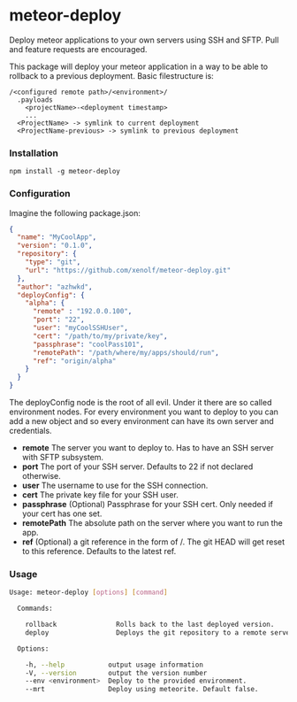 meteor-deploy
=============

Deploy meteor applications to your own servers using SSH and SFTP.
Pull and feature requests are encouraged.


This package will deploy your meteor application in a way to be able to rollback to a previous deployment.
Basic filestructure is:
```
/<configured remote path>/<environment>/
  .payloads
    <projectName>-<deployment timestamp>
    ...
  <ProjectName> -> symlink to current deployment
  <ProjectName-previous> -> symlink to previous deployment
```

### Installation
```
npm install -g meteor-deploy
```

### Configuration
Imagine the following package.json:
```json
{
  "name": "MyCoolApp",
  "version": "0.1.0",
  "repository": {
    "type": "git",
    "url": "https://github.com/xenolf/meteor-deploy.git"
  },
  "author": "azhwkd",
  "deployConfig": {
    "alpha": {
      "remote" : "192.0.0.100",
      "port": "22",
      "user": "myCoolSSHUser",
      "cert": "/path/to/my/private/key",
      "passphrase": "coolPass101",
      "remotePath": "/path/where/my/apps/should/run",
      "ref": "origin/alpha"
    }
  }
}
```
The deployConfig node is the root of all evil.
Under it there are so called environment nodes. For every environment you want to deploy to you can add a new object
and so every environment can have its own server and credentials.
* **remote** The server you want to deploy to. Has to have an SSH server with SFTP subsystem.
* **port** The port of your SSH server. Defaults to 22 if not declared otherwise.
* **user** The username to use for the SSH connection.
* **cert** The private key file for your SSH user.
* **passphrase** (Optional) Passphrase for your SSH cert. Only needed if your cert has one set.
* **remotePath** The absolute path on the server where you want to run the app.
* **ref** (Optional) a git reference in the form of <remote>/<branch>. The git HEAD will get reset to this reference. Defaults to the latest ref.

### Usage
```bash
Usage: meteor-deploy [options] [command]

  Commands:

    rollback               Rolls back to the last deployed version.
    deploy                 Deploys the git repository to a remote server.

  Options:

    -h, --help           output usage information
    -V, --version        output the version number
    --env <environment>  Deploy to the provided environment.
    --mrt                Deploy using meteorite. Default false.
```
